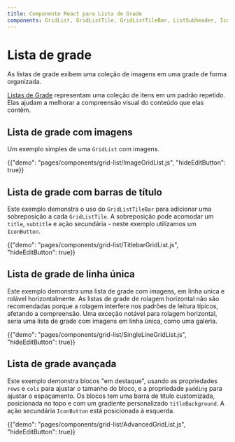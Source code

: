 ```yaml
---
title: Componente React para Lista de Grade
components: GridList, GridListTile, GridListTileBar, ListSubheader, IconButton
---
```


# Lista de grade

<p class="description">As listas de grade exibem uma coleção de imagens em uma grade de forma organizada.</p>

[Listas de Grade](https://material.io/design/components/image-lists.html) representam uma coleção de itens em um padrão repetido. Elas ajudam a melhorar a compreensão visual do conteúdo que elas contêm.

## Lista de grade com imagens

Um exemplo simples de uma `GridList` com imagens.

{{"demo": "pages/components/grid-list/ImageGridList.js", "hideEditButton": true}}

## Lista de grade com barras de título

Este exemplo demonstra o uso do `GridListTileBar` para adicionar uma sobreposição a cada `GridListTile`. A sobreposição pode acomodar um `title`, `subtitle` e ação secundária - neste exemplo utilizamos um `IconButton`.

{{"demo": "pages/components/grid-list/TitlebarGridList.js", "hideEditButton": true}}

## Lista de grade de linha única

Este exemplo demonstra uma lista de grade com imagens, em linha unica e rolável horizontalmente. As listas de grade de rolagem horizontal não são recomendadas porque a rolagem interfere nos padrões de leitura típicos, afetando a compreensão. Uma exceção notável para rolagem horizontal, seria uma lista de grade com imagens em linha única, como uma galeria.

{{"demo": "pages/components/grid-list/SingleLineGridList.js", "hideEditButton": true}}

## Lista de grade avançada

Este exemplo demonstra blocos "em destaque", usando as propriedades `rows` e `cols` para ajustar o tamanho do bloco, e a propriedade `padding` para ajustar o espaçamento. Os blocos tem uma barra de título customizada, posicionada no topo e com um gradiente personalizado `titleBackground`. A ação secundária `IconButton` está posicionada à esquerda.

{{"demo": "pages/components/grid-list/AdvancedGridList.js", "hideEditButton": true}}
